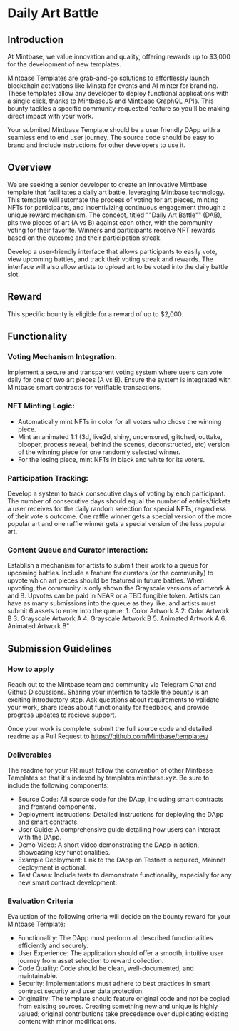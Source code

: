 # Daily Art Battle


## Introduction

At Mintbase, we value innovation and quality, offering rewards up to $3,000 for the development of new templates. 

Mintbase Templates are grab-and-go solutions to effortlessly launch blockchain activations like Minsta for events and AI minter for branding. These templates allow any developer to deploy functional applications with a single click, thanks to MintbaseJS and Mintbase GraphQL APIs. This bounty tackles a specific community-requested feature so you'll be making direct impact with your work. 

Your submited Mintbase Template should be a user friendly DApp with a seamless end to end user journey. The source code should be easy to brand and include instructions for other developers to use it.

## Overview

We are seeking a senior developer to create an innovative Mintbase template that facilitates a daily art battle, leveraging Mintbase technology. This template will automate the process of voting for art pieces, minting NFTs for participants, and incentivizing continuous engagement through a unique reward mechanism. The concept, titled ""Daily Art Battle"" (DAB), pits two pieces of art (A vs B) against each other, with the community voting for their favorite. Winners and participants receive NFT rewards based on the outcome and their participation streak. 

Develop a user-friendly interface that allows participants to easily vote, view upcoming battles, and track their voting streak and rewards. The interface will also allow artists to upload art to be voted into the daily battle slot.

## Reward

This specific bounty is eligible for a reward of up to $2,000.

## Functionality


### **Voting Mechanism Integration**:
 Implement a secure and transparent voting system where users can vote daily for one of two art pieces (A vs B). Ensure the system is integrated with Mintbase smart contracts for verifiable transactions.
    
### **NFT Minting Logic**:
    
- Automatically mint NFTs in color for all voters who chose the winning piece.
- Mint an animated 1:1  (3d, live2d, shiny, uncensored, glitched, outtake, blooper, process reveal,  behind the scenes, deconstructed, etc) version of the winning piece for one randomly selected winner.
- For the losing piece, mint NFTs in black and white for its voters.

### **Participation Tracking**:
 Develop a system to track consecutive days of voting by each participant. The number of consecutive days should equal the number of entries/tickets a user receives for the daily random selection for special NFTs, regardless of their vote's outcome. One raffle winner gets a special version of the more popular art and one raffle winner gets a special version of the less popular art.
    
### **Content Queue and Curator Interaction**:
 Establish a mechanism for artists to submit their work to a queue for upcoming battles. Include a feature for curators (or the community) to upvote which art pieces should be featured in future battles. When upvoting, the community is only shown the Grayscale versions of artwork A and B. Upvotes can be paid in NEAR or a TBD fungible token. Artists can have as many submissions into the queue as they like, and artists must submit 6 assets to enter into the queue:
        1. Color Artwork A
        2. Color Artwork B
        3. Grayscale Artwork A
        4. Grayscale Artwork B
        5. Animated Artwork A
        6. Animated Artwork B"


## Submission Guidelines

### How to apply

Reach out to the Mintbase team and community via Telegram Chat and Github Discussions. Sharing your intention to tackle the bounty is an exciting introductory step. Ask questions about requirements to validate your work, share ideas about functionality for feedback, and provide progress updates to recieve support.

Once your work is complete, submit the full source code and detailed readme as a Pull Request to https://github.com/Mintbase/templates/

### Deliverables

The readme for your PR must follow the convention of other Mintbase Templates so that it's indexed by templates.mintbase.xyz. Be sure to include the following components:

- Source Code: All source code for the DApp, including smart contracts and frontend components.
- Deployment Instructions: Detailed instructions for deploying the DApp and smart contracts.
- User Guide: A comprehensive guide detailing how users can interact with the DApp.
- Demo Video: A short video demonstrating the DApp in action, showcasing key functionalities.
- Example Deployment: Link to the DApp on Testnet is required, Mainnet deployment is optional. 
- Test Cases: Include tests to demonstrate functionality, especially for any new smart contract development.



### Evaluation Criteria

Evaluation of the following criteria will decide on the bounty reward for your Mintbase Template:

- Functionality: The DApp must perform all described functionalities efficiently and securely.
- User Experience: The application should offer a smooth, intuitive user journey from asset selection to reward collection.
- Code Quality: Code should be clean, well-documented, and maintainable.
- Security: Implementations must adhere to best practices in smart contract security and user data protection.
- Originality: The template should feature original code and not be copied from existing sources. Creating something new and unique is highly valued; original contributions take precedence over duplicating existing content with minor modifications.